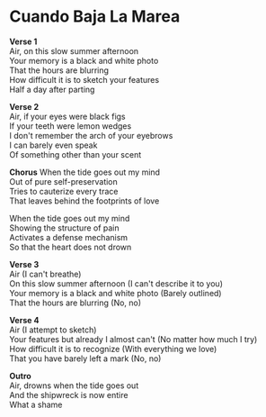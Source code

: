 # Cuando Baja La Marea

**Verse 1**  
Air, on this slow summer afternoon  
Your memory is a black and white photo  
That the hours are blurring  
How difficult it is to sketch your features  
Half a day after parting  

**Verse 2**  
Air, if your eyes were black figs  
If your teeth were lemon wedges  
I don't remember the arch of your eyebrows  
I can barely even speak  
Of something other than your scent  

**Chorus**
When the tide goes out my mind  
Out of pure self-preservation  
Tries to cauterize every trace  
That leaves behind the footprints of love  

When the tide goes out my mind  
Showing the structure of pain  
Activates a defense mechanism  
So that the heart does not drown  

**Verse 3**  
Air (I can't breathe)  
On this slow summer afternoon (I can't describe it to you)  
Your memory is a black and white photo (Barely outlined)  
That the hours are blurring (No, no)  

**Verse 4**  
Air (I attempt to sketch)  
Your features but already I almost can't (No matter how much I try)  
How difficult it is to recognize (With everything we love)  
That you have barely left a mark (No, no)  

**Outro**  
Air, drowns when the tide goes out  
And the shipwreck is now entire  
What a shame  
